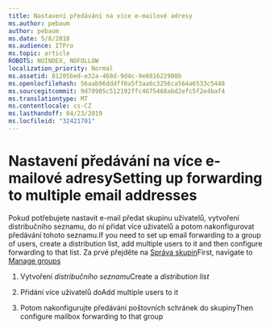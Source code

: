 ```yaml
---
title: Nastavení předávání na více e-mailové adresy
ms.author: pebaum
author: pebaum
ms.date: 5/8/2018
ms.audience: ITPro
ms.topic: article
ROBOTS: NOINDEX, NOFOLLOW
localization_priority: Normal
ms.assetid: 81205bed-e32a-468d-9d4c-9e881622908b
ms.openlocfilehash: 56aab96dddff0a5f3aa6c3256ca564a6533c5448
ms.sourcegitcommit: 9d78905c512192ffc4675468abd2efc5f2e4baf4
ms.translationtype: MT
ms.contentlocale: cs-CZ
ms.lasthandoff: 04/23/2019
ms.locfileid: "32421701"
---
```

# <a name="setting-up-forwarding-to-multiple-email-addresses"></a><span data-ttu-id="cb698-102">Nastavení předávání na více e-mailové adresy</span><span class="sxs-lookup"><span data-stu-id="cb698-102">Setting up forwarding to multiple email addresses</span></span>

<span data-ttu-id="cb698-103">Pokud potřebujete nastavit e-mail předat skupinu uživatelů, vytvoření distribučního seznamu, do ní přidat více uživatelů a potom nakonfigurovat předávání tohoto seznamu.</span><span class="sxs-lookup"><span data-stu-id="cb698-103">If you need to set up email forwarding to a group of users, create a distribution list, add multiple users to it and then configure forwarding to that list.</span></span> <span data-ttu-id="cb698-104">Za prvé přejděte na [Správa skupin](https://portal.office.com/adminportal/home#/groups)</span><span class="sxs-lookup"><span data-stu-id="cb698-104">First, navigate to [Manage groups](https://portal.office.com/adminportal/home#/groups)</span></span>
  
1. <span data-ttu-id="cb698-105">Vytvoření *distribučního seznamu*</span><span class="sxs-lookup"><span data-stu-id="cb698-105">Create a  *distribution list*</span></span> 
    
2. <span data-ttu-id="cb698-106">Přidání více uživatelů do</span><span class="sxs-lookup"><span data-stu-id="cb698-106">Add multiple users to it</span></span>
    
3. <span data-ttu-id="cb698-107">Potom nakonfigurujte předávání poštovních schránek do skupiny</span><span class="sxs-lookup"><span data-stu-id="cb698-107">Then configure mailbox forwarding to that group</span></span>
    

